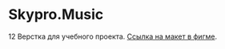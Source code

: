 # Skypro.Music
12
Верстка для учебного проекта. [Ссылка на макет в фигме](https://www.figma.com/file/XbFmF8JhhuJn0E9C060k8f/%D0%9C%D1%83%D0%B7%D1%8B%D0%BA%D0%B0%D0%BB%D1%8C%D0%BD%D1%8B%D0%B9-%D1%81%D0%B5%D1%80%D0%B2%D0%B8%D1%81?type=design&node-id=8621%3A9&mode=design&t=LFWlP3ewfOpihJBU-1). 
